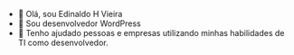 - 👋 Olá, sou Edinaldo H Vieira
- 👀 Sou desenvolvedor WordPress 
- 🌱 Tenho ajudado pessoas e empresas utilizando minhas habilidades de TI como desenvolvedor.

